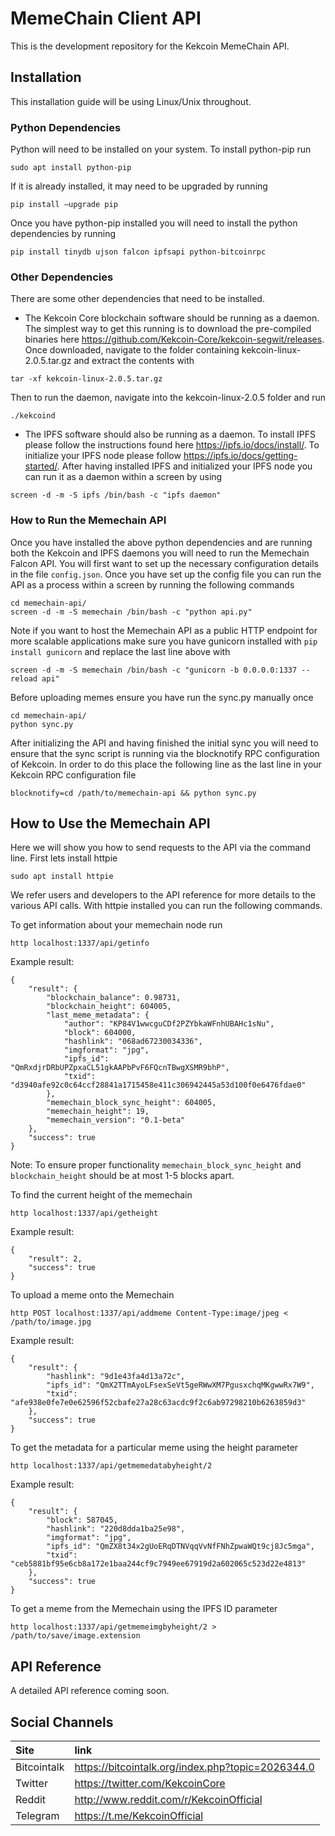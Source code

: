 # MemeChain Client API

This is the development repository for the Kekcoin MemeChain API. 

## Installation

This installation guide will be using Linux/Unix throughout.

### Python Dependencies

Python will need to be installed on your system. To install python-pip run

```
sudo apt install python-pip
```
If it is already installed, it may need to be upgraded by running

```
pip install —upgrade pip
```
Once you have python-pip installed you will need to install the python dependencies by running

```
pip install tinydb ujson falcon ipfsapi python-bitcoinrpc
```

### Other Dependencies

There are some other dependencies that need to be installed.

- The Kekcoin Core blockchain software should be running as a daemon. The simplest way to get this running is to download the pre-compiled binaries here https://github.com/Kekcoin-Core/kekcoin-segwit/releases. Once downloaded, navigate to the folder containing kekcoin-linux-2.0.5.tar.gz and extract the contents with
```
tar -xf kekcoin-linux-2.0.5.tar.gz
```
Then to run the daemon, navigate into the kekcoin-linux-2.0.5 folder and run 
```
./kekcoind
```

- The IPFS software should also be running as a daemon. To install IPFS please follow the instructions found here https://ipfs.io/docs/install/. To initialize your IPFS node please follow https://ipfs.io/docs/getting-started/. After having installed IPFS and initialized your IPFS node you can run it as a daemon within a screen by using

```
screen -d -m -S ipfs /bin/bash -c "ipfs daemon"
```

### How to Run the Memechain API

Once you have installed the above python dependencies and are running both the Kekcoin and IPFS daemons you will need to run the Memechain Falcon API. You will first want to set up the necessary configuration details in the file ```config.json```. Once you have set up the config file you can run the API as a process within a screen by running the following commands

```
cd memechain-api/
screen -d -m -S memechain /bin/bash -c "python api.py"
```

Note if you want to host the Memechain API as a public HTTP endpoint for more scalable applications make sure you have gunicorn installed with ```pip install gunicorn``` and replace the last line above with

```
screen -d -m -S memechain /bin/bash -c "gunicorn -b 0.0.0.0:1337 --reload api"
```

Before uploading memes ensure you have run the sync.py manually once

```
cd memechain-api/
python sync.py
```

After initializing the API and having finished the initial sync you will need to ensure that the sync script is running via the blocknotify RPC configuration of Kekcoin. In order to do this place the following line as the last line in your Kekcoin RPC configuration file

```
blocknotify=cd /path/to/memechain-api && python sync.py
```

## How to Use the Memechain API

Here we will show you how to send requests to the API via the command line. First lets install httpie

```
sudo apt install httpie
```

We refer users and developers to the API reference for more details to the various API calls. With httpie installed you can run the following commands.

To get information about your memechain node run
```
http localhost:1337/api/getinfo
```

Example result:

```
{
    "result": {
        "blockchain_balance": 0.98731,
        "blockchain_height": 604005,
        "last_meme_metadata": {
            "author": "KP84V1wwcguCDf2PZYbkaWFnhUBAHc1sNu",
            "block": 604000,
            "hashlink": "068ad67230034336",
            "imgformat": "jpg",
            "ipfs_id": "QmRxdjrDRbUPZpxaCL51gkAAPbPvF6FQcnTBwgXSMR9bhP",
            "txid": "d3940afe92c0c64ccf28841a1715458e411c306942445a53d100f0e6476fdae0"
        },
        "memechain_block_sync_height": 604005,
        "memechain_height": 19,
        "memechain_version": "0.1-beta"
    },
    "success": true
}
```

Note: To ensure proper functionality ```memechain_block_sync_height``` and ```blockchain_height``` should be at most 1-5 blocks apart.

To find the current height of the memechain 

```
http localhost:1337/api/getheight
```

Example result:

```
{
    "result": 2,
    "success": true
}
```

To upload a meme onto the Memechain

```
http POST localhost:1337/api/addmeme Content-Type:image/jpeg < /path/to/image.jpg
```

Example result:

```
{
    "result": {
        "hashlink": "9d1e43fa4d13a72c",
        "ipfs_id": "QmX2TTmAyoLFsexSeVt5geRWwXM7PgusxchqMKgwwRx7W9",
        "txid": "afe938e0fe7e0e62596f52cbafe27a28c63acdc9f2c6ab97298210b6263859d3"
    },
    "success": true
}
```

To get the metadata for a particular meme using the height parameter

```
http localhost:1337/api/getmemedatabyheight/2
```

Example result:

```
{
    "result": {
        "block": 587045,
        "hashlink": "220d8dda1ba25e98",
        "imgformat": "jpg",
        "ipfs_id": "QmZX8t34x2gUoERqDTNVqqVvNfFNhZpwaWQt9cj8Jc5mga",
        "txid": "ceb5881bf95e6cb8a172e1baa244cf9c7949ee67919d2a602065c523d22e4813"
    },
    "success": true
}
```

To get a meme from the Memechain using the IPFS ID parameter

```
http localhost:1337/api/getmemeimgbyheight/2 > /path/to/save/image.extension
```

## API Reference

A detailed API reference coming soon.

## Social Channels

| Site | link |
|:-----------|:-----------|
| Bitcointalk | https://bitcointalk.org/index.php?topic=2026344.0 |
| Twitter | https://twitter.com/KekcoinCore |
| Reddit | http://www.reddit.com/r/KekcoinOfficial |
| Telegram | https://t.me/KekcoinOfficial |
